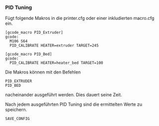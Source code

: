 ### PID Tuning
Fügt folgende Makros in die printer.cfg oder einer inkludierten macro.cfg ein.

```
[gcode_macro PID_Extruder]
gcode:
  M106 S64
  PID_CALIBRATE HEATER=extruder TARGET=245

[gcode_macro PID_Bed]
gcode:
  PID_CALIBRATE HEATER=heater_bed TARGET=100
```
Die Makros können mit den Befehlen
```
PID_EXTRUDER
PID_BED
```
nacheinander ausgeführt werden. Dies dauert seine Zeit.

Nach jedem ausgeführten PID Tuning sind die ermittelten Werte zu speichern.
```
SAVE_CONFIG
```

